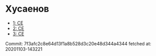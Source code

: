 # Хусаенов
- [1: CE](1.md)
- [2: CE](2.md)
- [3: CE](3.md)

Commit: 7f3afc2c8e64d13f1a8b528d3c20e48d344a4344
 fetched at: 20201103-143221
